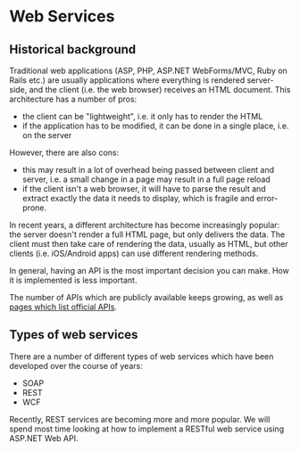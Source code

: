# Web Services

## Historical background

Traditional web applications (ASP, PHP, ASP.NET WebForms/MVC, Ruby on Rails etc.) are usually applications where everything is rendered server-side, and the client (i.e. the web browser) receives an HTML document. This architecture has a number of pros:

* the client can be "lightweight", i.e. it only has to render the HTML
* if the application has to be modified, it can be done in a single place, i.e. on the server

However, there are also cons:

* this may result in a lot of overhead being passed between client and server, i.e. a small change in a page may result in a full page reload
* if the client isn't a web browser, it will have to parse the result and extract exactly the data it needs to display, which is fragile and error-prone.

In recent years, a different architecture has become increasingly popular: the server doesn't render a full HTML page, but only delivers the data. The client must then take care of rendering the data, usually as HTML, but other clients (i.e. iOS/Android apps) can use different rendering methods.

In general, having an API is the most important decision you can make. How it is implemented is less important.

The number of APIs which are publicly available keeps growing, as well as [pages which list official APIs](http://www.reddit.com/r/programming/comments/2dq2im/a_page_listing_apis_in_iceland_are_there_similar/).

## Types of web services

There are a number of different types of web services which have been developed over the course of years:

* SOAP
* REST
* WCF

Recently, REST services are becoming more and more popular. We will spend most time looking at how to implement a RESTful web service using ASP.NET Web API.
